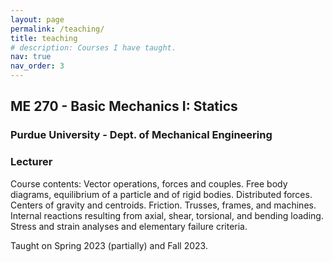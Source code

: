 ```yaml
---
layout: page
permalink: /teaching/
title: teaching
# description: Courses I have taught.
nav: true
nav_order: 3
---
```


## ME 270 - Basic Mechanics I: Statics
### Purdue University - Dept. of Mechanical Engineering
### Lecturer
Course contents: Vector operations, forces and couples. Free body diagrams, equilibrium of a particle and of rigid bodies. Distributed forces. Centers of gravity and centroids. Friction. Trusses, frames, and machines. Internal reactions resulting from axial, shear, torsional, and bending loading. Stress and strain analyses and elementary failure criteria. 

Taught on Spring 2023 (partially) and Fall 2023. 
